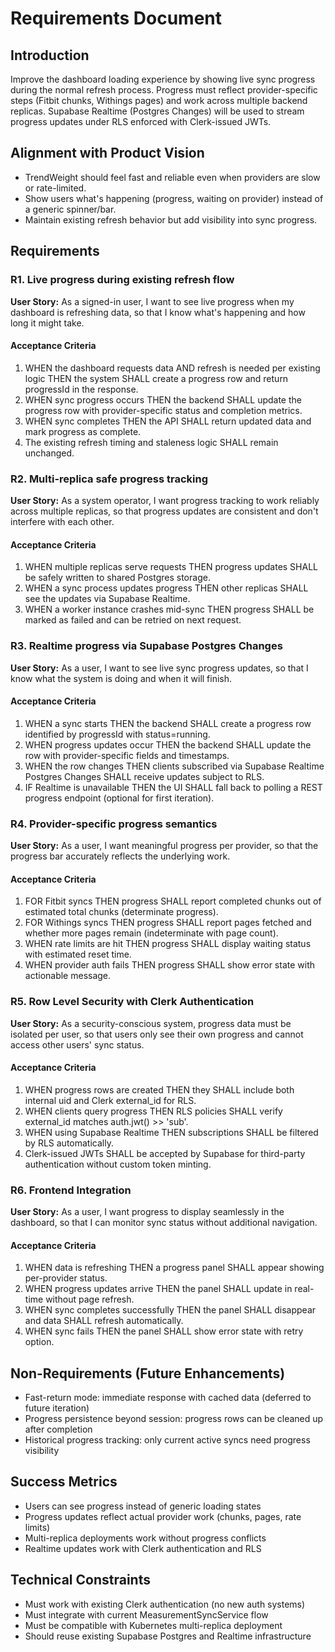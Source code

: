 # Requirements Document

## Introduction

Improve the dashboard loading experience by showing live sync progress during the normal refresh process. Progress must reflect provider-specific steps (Fitbit chunks, Withings pages) and work across multiple backend replicas. Supabase Realtime (Postgres Changes) will be used to stream progress updates under RLS enforced with Clerk-issued JWTs.

## Alignment with Product Vision

- TrendWeight should feel fast and reliable even when providers are slow or rate-limited.
- Show users what's happening (progress, waiting on provider) instead of a generic spinner/bar.
- Maintain existing refresh behavior but add visibility into sync progress.

## Requirements

### R1. Live progress during existing refresh flow

**User Story:** As a signed-in user, I want to see live progress when my dashboard is refreshing data, so that I know what's happening and how long it might take.

#### Acceptance Criteria

1. WHEN the dashboard requests data AND refresh is needed per existing logic THEN the system SHALL create a progress row and return progressId in the response.
2. WHEN sync progress occurs THEN the backend SHALL update the progress row with provider-specific status and completion metrics.
3. WHEN sync completes THEN the API SHALL return updated data and mark progress as complete.
4. The existing refresh timing and staleness logic SHALL remain unchanged.

### R2. Multi-replica safe progress tracking

**User Story:** As a system operator, I want progress tracking to work reliably across multiple replicas, so that progress updates are consistent and don't interfere with each other.

#### Acceptance Criteria

1. WHEN multiple replicas serve requests THEN progress updates SHALL be safely written to shared Postgres storage.
2. WHEN a sync process updates progress THEN other replicas SHALL see the updates via Supabase Realtime.
3. WHEN a worker instance crashes mid-sync THEN progress SHALL be marked as failed and can be retried on next request.

### R3. Realtime progress via Supabase Postgres Changes

**User Story:** As a user, I want to see live sync progress updates, so that I know what the system is doing and when it will finish.

#### Acceptance Criteria

1. WHEN a sync starts THEN the backend SHALL create a progress row identified by progressId with status=running.
2. WHEN progress updates occur THEN the backend SHALL update the row with provider-specific fields and timestamps.
3. WHEN the row changes THEN clients subscribed via Supabase Realtime Postgres Changes SHALL receive updates subject to RLS.
4. IF Realtime is unavailable THEN the UI SHALL fall back to polling a REST progress endpoint (optional for first iteration).

### R4. Provider-specific progress semantics

**User Story:** As a user, I want meaningful progress per provider, so that the progress bar accurately reflects the underlying work.

#### Acceptance Criteria

1. FOR Fitbit syncs THEN progress SHALL report completed chunks out of estimated total chunks (determinate progress).
2. FOR Withings syncs THEN progress SHALL report pages fetched and whether more pages remain (indeterminate with page count).
3. WHEN rate limits are hit THEN progress SHALL display waiting status with estimated reset time.
4. WHEN provider auth fails THEN progress SHALL show error state with actionable message.

### R5. Row Level Security with Clerk Authentication

**User Story:** As a security-conscious system, progress data must be isolated per user, so that users only see their own progress and cannot access other users' sync status.

#### Acceptance Criteria

1. WHEN progress rows are created THEN they SHALL include both internal uid and Clerk external_id for RLS.
2. WHEN clients query progress THEN RLS policies SHALL verify external_id matches auth.jwt() >> 'sub'.
3. WHEN using Supabase Realtime THEN subscriptions SHALL be filtered by RLS automatically.
4. Clerk-issued JWTs SHALL be accepted by Supabase for third-party authentication without custom token minting.

### R6. Frontend Integration

**User Story:** As a user, I want progress to display seamlessly in the dashboard, so that I can monitor sync status without additional navigation.

#### Acceptance Criteria

1. WHEN data is refreshing THEN a progress panel SHALL appear showing per-provider status.
2. WHEN progress updates arrive THEN the panel SHALL update in real-time without page refresh.
3. WHEN sync completes successfully THEN the panel SHALL disappear and data SHALL refresh automatically.
4. WHEN sync fails THEN the panel SHALL show error state with retry option.

## Non-Requirements (Future Enhancements)

- Fast-return mode: immediate response with cached data (deferred to future iteration)
- Progress persistence beyond session: progress rows can be cleaned up after completion
- Historical progress tracking: only current active syncs need progress visibility

## Success Metrics

- Users can see progress instead of generic loading states
- Progress updates reflect actual provider work (chunks, pages, rate limits)
- Multi-replica deployments work without progress conflicts
- Realtime updates work with Clerk authentication and RLS

## Technical Constraints

- Must work with existing Clerk authentication (no new auth systems)
- Must integrate with current MeasurementSyncService flow
- Must be compatible with Kubernetes multi-replica deployment
- Should reuse existing Supabase Postgres and Realtime infrastructure